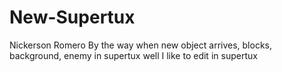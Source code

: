 # New-Supertux
Nickerson Romero
By the way when new object arrives, blocks, background, enemy in supertux well I like to edit in supertux
